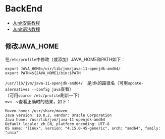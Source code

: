 # BackEnd

- [Junit安装教程](https://www.jianshu.com/p/b7280027755c)
- [Junit语法教程](https://www.w3cschool.cn/junit/2wjx1hvc.html)

## 修改JAVA_HOME
在```/etc/profile```中修改（或添加）JAVA_HOME和PATH如下：
```
export JAVA_HOME=/usr/lib/jvm/java-11-openjdk-amd64/
export PATH=${JAVA_HOME}/bin:$PATH
```
```/usr/lib/jvm/java-11-openjdk-amd64/```　是jdk的路径名（可用```update-alernatives --config java```查看）  
（可用```source /etc/profile```刷新一下）  
```mvn -v```查看正确时的结果，如下：
```
Maven home: /usr/share/maven
Java version: 10.0.2, vendor: Oracle Corporation
Java home: /usr/lib/jvm/java-11-openjdk-amd64
Default locale: zh_CN, platform encoding: UTF-8
OS name: "linux", version: "4.15.0-45-generic", arch: "amd64", family: "unix"

```
